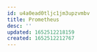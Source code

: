 ```yaml
---
id: u4a0ead0tljc1jm3upzvmbv
title: Prometheus
desc: ''
updated: 1652512218159
created: 1652512212767
---
```




